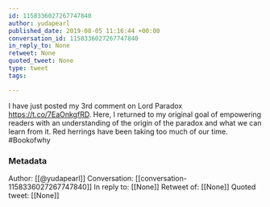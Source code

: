 ```yaml
---
id: 1158336027267747840
author: yudapearl
published_date: 2019-08-05 11:16:44 +00:00
conversation_id: 1158336027267747840
in_reply_to: None
retweet: None
quoted_tweet: None
type: tweet
tags:

---
```


I have just posted my 3rd comment on Lord Paradox https://t.co/7EaOnkgfRD. Here, I returned to my original goal of empowering readers with an understanding of the origin of the paradox and what we can learn from it. Red herrings have been taking too much of our time. #Bookofwhy

### Metadata

Author: [[@yudapearl]]
Conversation: [[conversation-1158336027267747840]]
In reply to: [[None]]
Retweet of: [[None]]
Quoted tweet: [[None]]
